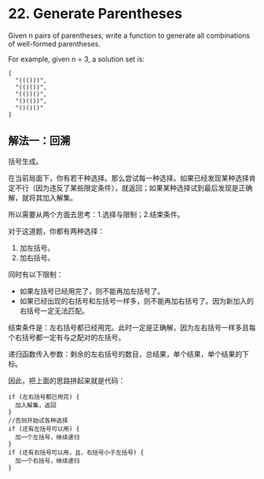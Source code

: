 # 22. Generate Parentheses
Given n pairs of parentheses, write a function to generate all combinations of well-formed parentheses.

For example, given n = 3, a solution set is:
```
[
  "((()))",
  "(()())",
  "(())()",
  "()(())",
  "()()()"
]
```
## 解法一：回溯

括号生成。

在当前局面下，你有若干种选择。那么尝试每一种选择。如果已经发现某种选择肯定不行（因为违反了某些限定条件），就返回；如果某种选择试到最后发现是正确解，就将其加入解集。

所以需要从两个方面去思考：1.选择与限制；2.结束条件。

对于这道题，你都有两种选择：

1. 加左括号。
2. 加右括号。


同时有以下限制：

- 如果左括号已经用完了，则不能再加左括号了。
- 如果已经出现的右括号和左括号一样多，则不能再加右括号了。因为新加入的右括号一定无法匹配。

结束条件是：左右括号都已经用完。此时一定是正确解，因为左右括号一样多且每个右括号都一定有与之配对的左括号。

递归函数传入参数：剩余的左右括号的数目，总结果，单个结果，单个结果的下标。

因此，把上面的思路拼起来就是代码：
```
if (左右括号都已用完) {
  加入解集，返回
}
//否则开始试各种选择
if (还有左括号可以用) {
  加一个左括号，继续递归
}
if (还有右括号可以用，且，右括号小于左括号) {
  加一个右括号，继续递归
}
```